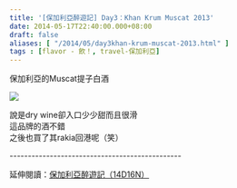 ```yaml
---
title: '[保加利亞醉遊記] Day3：Khan Krum Muscat 2013'
date: 2014-05-17T22:40:00.000+08:00
draft: false
aliases: [ "/2014/05/day3khan-krum-muscat-2013.html" ]
tags : [flavor - 飲！, travel-保加利亞]
---
```


保加利亞的Muscat提子白酒  

![](/images/bulgaria3k.jpg)

說是dry wine卻入口少少甜而且很滑  
這品牌的酒不錯  
之後也買了其rakia回港呢（笑）  
  
\-----------------------------------------------  
  
延伸閱讀：[保加利亞醉遊記（14D16N）](https://hidie.net/bulgaria14d16n/)
